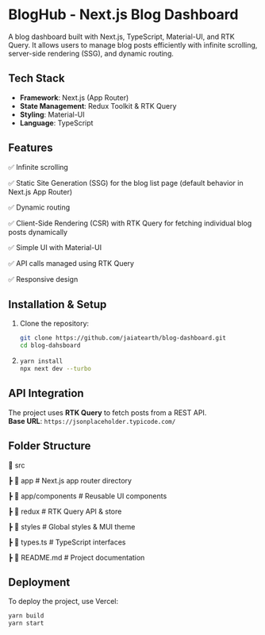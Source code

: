 # BlogHub - Next.js Blog Dashboard  

A blog dashboard built with Next.js, TypeScript, Material-UI, and RTK Query. It allows users to manage blog posts efficiently with infinite scrolling, server-side rendering (SSG), and dynamic routing.


## Tech Stack  
- **Framework**: Next.js (App Router)  
- **State Management**: Redux Toolkit & RTK Query  
- **Styling**: Material-UI  
- **Language**: TypeScript  


## Features  
✅ Infinite scrolling 

✅ Static Site Generation (SSG) for the blog list page (default behavior in Next.js App Router)

✅ Dynamic routing

✅ Client-Side Rendering (CSR) with RTK Query for fetching individual blog posts dynamically 

✅ Simple UI with Material-UI

✅ API calls managed using RTK Query 
 
✅ Responsive design 


## Installation & Setup  
1. Clone the repository:  
   ```sh
   git clone https://github.com/jaiatearth/blog-dashboard.git
   cd blog-dahsboard

2. ```sh
   yarn install
   npx next dev --turbo


## API Integration
The project uses **RTK Query** to fetch posts from a REST API.  
**Base URL**: `https://jsonplaceholder.typicode.com/`  


## Folder Structure 
📂 src

┣ 📂 app # Next.js app router directory

┣ 📂 app/components # Reusable UI components

┣ 📂 redux # RTK Query API & store

┣ 📂 styles # Global styles & MUI theme

┣ 📜 types.ts # TypeScript interfaces

┣ 📜 README.md # Project documentation


## **Deployment**  
To deploy the project, use Vercel:  
```sh
yarn build
yarn start
```
